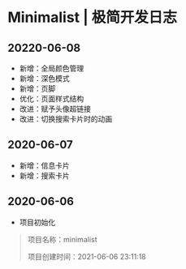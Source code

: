 <!-- Copyright © 2021 Cai Hai. All Rights Reserved. -->

# Minimalist | 极简开发日志

## 20220-06-08

* 新增：全局颜色管理
* 新增：深色模式
* 新增：页脚
* 优化：页面样式结构
* 改进：赋予头像超链接
* 改进：切换搜索卡片时的动画

## 2020-06-07

* 新增：信息卡片
* 新增：搜索卡片

## 2020-06-06

* 项目初始化

> 项目名称：minimalist
> 
> 项目创建时间：2021-06-06 23:11:18